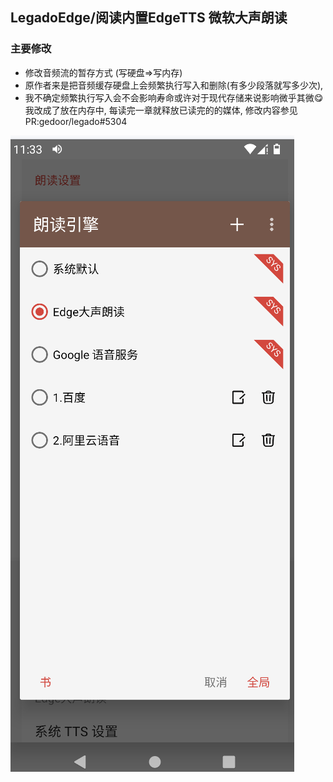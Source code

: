 
## LegadoEdge/阅读内置EdgeTTS 微软大声朗读


### 主要修改
- 修改音频流的暂存方式 (写硬盘=>写内存)
- 原作者来是把音频缓存硬盘上会频繁执行写入和删除(有多少段落就写多少次),
- 我不确定频繁执行写入会不会影响寿命或许对于现代存储来说影响微乎其微😋 我改成了放在内存中, 每读完一章就释放已读完的的媒体, 修改内容参见PR:gedoor/legado#5304

![detail.png](https://raw.githubusercontent.com/WangSunio/img/main/images/pre.png)

